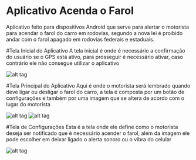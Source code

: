 # Aplicativo Acenda o Farol
Aplicativo feito para dispositivos Android que serve para alertar o motorista para acendar o farol do carro em rodovias, segundo a nova lei é proibido andar com o farol apagado em rodovias federais e estaduais.

#Tela Inicial do Aplicativo
A tela inicial é onde é necessário a confirmação do usuário se o GPS está ativo, para prosseguir é necessário ativar, caso contrário ele não consegue utilizar o aplicativo

![alt tag](http://i.imgur.com/dXWBbS6.png)


#Tela Principal do Aplicativo
Aqui é onde o motorista será lembrado quando deve ligar ou desligar o farol do carro, a tela é composta por um botão de configurações e também por uma imagem que se altera de acordo com o lugar do motorista

![alt tag](http://i.imgur.com/V9G1dBE.png)
![alt tag](http://i.imgur.com/uDz7mBC.png)

#Tela de Configurações
Esta é a tela onde ele define como o motorista deseja ser notificado que é necessário acender o farol, além da imagem ele pode escolher em deixar ligado o alerta sonoro ou o vibra do celular

![alt tag](http://i.imgur.com/aOZZbTq.png)
